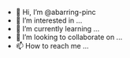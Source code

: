 - 👋 Hi, I’m @abarring-pinc
- 👀 I’m interested in ...
- 🌱 I’m currently learning ...
- 💞️ I’m looking to collaborate on ...
- 📫 How to reach me ...

<!---
abarring-pinc/abarring-pinc is a ✨ special ✨ repository because its `README.md` (this file) appears on your GitHub profile.
You can click the Preview link to take a look at your changes.
--->

